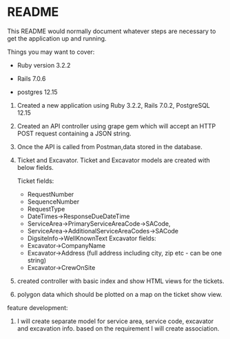 # README

This README would normally document whatever steps are necessary to get the
application up and running.

Things you may want to cover:

* Ruby version 3.2.2

* Rails 7.0.6

* postgres 12.15

1) Created a new application using Ruby 3.2.2, Rails 7.0.2, PostgreSQL 12.15

2) Created an API controller using grape gem which will accept an HTTP POST request containing a JSON string.

<!-- { "ticket" : {
        "request_number": "19223202-000118",
        "sequence_number": "46591",
        "request_type": "Normal",
        "date_times": {
            "RequestTakenDateTime": "2011/07/02 23:09:38",
            "TransmissionDateTime": "",
            "LegalDateTime": "2011/07/08 07:00:00",
            "ResponseDueDateTime": "2011/07/13 23:59:59",
            "RestakeDate": "2011/07/21 00:00:00",
            "ExpirationDate": "2011/07/26 00:00:00",
            "LPMeetingAcceptDueDate": "",
            "OverheadBeginDate": "",
            "OverheadEndDate": ""
        },
        "primary_service_area_code": {
                "SACode": "ZZGL103"
        },
        "additional_service_area_codes": {
                "SACode": [
                    "ZZL04",
                    "ZZL02",
                    "ZZL03"
                ]
        },
        "dig_site_info": "((-81.13390268058475 32.07206917625161,-81.14660562247929 32.04064386441295,-81.08858407706913 32.02259853170128,-81.05322183341679 32.02434500961698,-81.05047525138554 32.042681017283066,-81.0319358226746 32.06537765335268,-81.01202310294804 32.078469305179404,-81.02850259513554 32.07963291684719,-81.07759774894413 32.07090546831167,-81.12154306144413 32.08806865844325,-81.13390268058475 32.07206917625161))"

    },
    "excavators": [{
            "company_name": "John Doe CONSTRUCTION",
            "address": "555 Some RD",
            "crew_on_site": true
            },
            {
            "company_name": "Doe CONSTRUCTION",
            "address": "555 Something RD",
            "crew_on_site": false
            }
            ]

        } -->

3) Once the API is called from Postman,data stored in the database.

4) Ticket and Excavator. Ticket and Excavator models are created with below fields.

	Ticket fields:
	- RequestNumber
	- SequenceNumber
	- RequestType
	- DateTimes->ResponseDueDateTime
	- ServiceArea->PrimaryServiceAreaCode->SACode,
	- ServiceArea->AdditionalServiceAreaCodes->SACode
	- DigsiteInfo->WellKnownText
	Excavator fields:
	- Excavator->CompanyName
	- Excavator->Address (full address including city, zip etc - can be one string)
	- Excavator->CrewOnSite

5) created controller with basic index and show HTML views for the tickets.

6) polygon data which should be plotted on a map on the ticket show view.


feature development:
  
  1. I will create separate model for service area, service code, excavator and excavation info.  based on the requirement I will create association.

 


